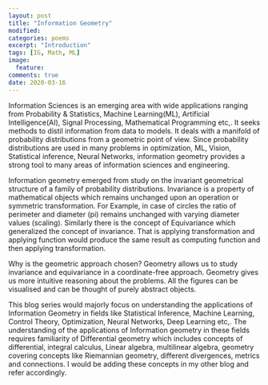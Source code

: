 ```yaml
---
layout: post
title: "Information Geometry"
modified:
categories: poems
excerpt: "Introduction"
tags: [IG, Math, ML]
image:
  feature:
comments: true
date: 2020-03-16
---
```

Information Sciences is an emerging area with wide applications ranging from Probability & Statistics, Machine Learning(ML), Artificial Intelligence(AI), Signal Processing, Mathematical Programming etc,. It seeks methods to distil information from data to models. It deals with a manifold of probability distributions from a geometric point of view. Since probability distributions are used in many problems in optimization, ML, Vision, Statistical inference, Neural Networks, information geometry provides a strong tool to many areas of information sciences and engineering.

Information geometry emerged from study on the invariant geometrical structure of a family of probability distributions. Invariance is a property of mathematical objects which remains unchanged upon an operation or  symmetric transformation. For Example, in case of circles the ratio of perimeter and diameter (pi) remains unchanged with varying diameter values (scaling). Similarly there is the concept of Equivariance which generalized the concept of invariance. That is applying transformation and applying function would produce the same result as computing function and then applying transformation. 

Why is the geometric approach chosen? Geometry allows us to study invariance and equivariance in a coordinate-free approach. Geometry gives us more intuitive reasoning about the problems. All the figures can be visualised and can be thought of purely abstract objects.

This blog series would majorly focus on understanding the applications of Information Geometry in fields like Statistical Inference, Machine Learning, Control Theory, Optimization, Neural Networks, Deep Learning etc,. 
The understanding of the applications of Information geometry in these fields requires familiarity of Differential geometry which includes concepts of differential, integral calculus, Linear algebra, multilinear algebra, geometry covering concepts like Riemannian geometry, different divergences, metrics and connections. I would be adding these concepts in my other blog and refer accordingly. 
